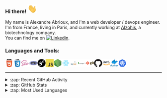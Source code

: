 [linkedin]: https://www.linkedin.com/in/alexandre-abrioux/

### Hi there! <img src="https://raw.githubusercontent.com/alexandre-abrioux/alexandre-abrioux/master/wave.gif" width="30px">

My name is Alexandre Abrioux, and I'm a web developer / devops engineer.<br>
I'm from France, living in Paris, and currently working at [Alzohis](https://www.alzohis.com/), a biotechnology company.<br>
You can find me on [<img alt="Linkedin" src="https://img.shields.io/badge/linkedin-blue?style=social&logo=linkedin">][linkedin].

### Languages and Tools:

[<img align="left" width="26px" alt="HTML5" src="https://raw.githubusercontent.com/github/explore/80688e429a7d4ef2fca1e82350fe8e3517d3494d/topics/html/html.png">](#)
[<img align="left" width="26px" alt="CSS3" src="https://raw.githubusercontent.com/github/explore/80688e429a7d4ef2fca1e82350fe8e3517d3494d/topics/css/css.png">](#)
[<img align="left" width="26px" alt="Sass" src="https://raw.githubusercontent.com/github/explore/80688e429a7d4ef2fca1e82350fe8e3517d3494d/topics/sass/sass.png">](#)
[<img align="left" width="26px" alt="PHP" src="https://raw.githubusercontent.com/github/explore/ccc16358ac4530c6a69b1b80c7223cd2744dea83/topics/php/php.png">](#)
[<img align="left" width="26px" alt="Symfony" src="https://raw.githubusercontent.com/github/explore/d0c5a5e31e1776ad62379ef5f6b703bcf107d3a3/topics/symfony/symfony.png">](#)
[<img align="left" width="26px" alt="JavaScript" src="https://raw.githubusercontent.com/github/explore/80688e429a7d4ef2fca1e82350fe8e3517d3494d/topics/javascript/javascript.png">](#)
[<img align="left" width="26px" alt="Node.js" src="https://raw.githubusercontent.com/github/explore/80688e429a7d4ef2fca1e82350fe8e3517d3494d/topics/nodejs/nodejs.png">](#)
[<img align="left" width="26px" alt="React" src="https://raw.githubusercontent.com/github/explore/80688e429a7d4ef2fca1e82350fe8e3517d3494d/topics/react/react.png">](#)
[<img align="left" width="26px" alt="MySQL" src="https://raw.githubusercontent.com/github/explore/80688e429a7d4ef2fca1e82350fe8e3517d3494d/topics/mysql/mysql.png">](#)
[<img align="left" width="26px" alt="MongoDB" src="https://raw.githubusercontent.com/github/explore/80688e429a7d4ef2fca1e82350fe8e3517d3494d/topics/mongodb/mongodb.png">](#)
[<img align="left" width="26px" alt="Git" src="https://raw.githubusercontent.com/github/explore/80688e429a7d4ef2fca1e82350fe8e3517d3494d/topics/git/git.png">](#)
[<img align="left" width="26px" alt="GitHub" src="https://raw.githubusercontent.com/github/explore/78df643247d429f6cc873026c0622819ad797942/topics/github/github.png">](#)
[<img align="left" width="26px" alt="Amazon Web Services" src="https://raw.githubusercontent.com/github/explore/fbceb94436312b6dacde68d122a5b9c7d11f9524/topics/aws/aws.png">](#)
[<img align="left" width="26px" alt="Docker" src="https://raw.githubusercontent.com/github/explore/80688e429a7d4ef2fca1e82350fe8e3517d3494d/topics/docker/docker.png">](#)
[<img width="26px" alt="Kubernetes" src="https://raw.githubusercontent.com/github/explore/80688e429a7d4ef2fca1e82350fe8e3517d3494d/topics/kubernetes/kubernetes.png">](#)

---

<details>
  <summary>:zap: Recent GitHub Activity</summary>
  
<!--START_SECTION:activity-->
1. 🗣 Commented on [#368](https://github.com/symfony/monolog-bundle/issues/368) in [symfony/monolog-bundle](https://github.com/symfony/monolog-bundle)
2. 🗣 Commented on [#361](https://github.com/symfony/monolog-bundle/issues/361) in [symfony/monolog-bundle](https://github.com/symfony/monolog-bundle)
3. 💪 Opened PR [#368](https://github.com/symfony/monolog-bundle/pull/368) in [symfony/monolog-bundle](https://github.com/symfony/monolog-bundle)
4. ❗️ Opened issue [#361](https://github.com/symfony/monolog-bundle/issues/361) in [symfony/monolog-bundle](https://github.com/symfony/monolog-bundle)
5. 🗣 Commented on [#6](https://github.com/alexandre-abrioux/gulp-rev-dist-clean/issues/6) in [alexandre-abrioux/gulp-rev-dist-clean](https://github.com/alexandre-abrioux/gulp-rev-dist-clean)
<!--END_SECTION:activity-->

</details>

<details>
  <summary>:zap: GitHub Stats</summary>
  
  [<img alt="alexandre-abrioux's GitHub Stats" src="https://github-readme-stats.codestackr.vercel.app/api?username=alexandre-abrioux&show_icons=true&count_private=true">](#)
  
</details>

<details>
  <summary>:zap: Most Used Languages</summary>
  
  [<img alt="alexandre-abrioux's Most Used Languages" src="https://github-readme-stats.vercel.app/api/top-langs/?username=alexandre-abrioux&layout=compact">](#)
  
</details>
